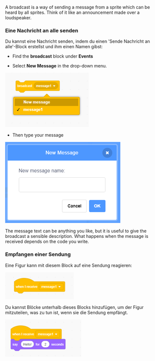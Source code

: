 A broadcast is a way of sending a message from a sprite which can be heard by all sprites. Think of it like an announcement made over a loudspeaker.

### Eine Nachricht an alle senden

Du kannst eine Nachricht senden, indem du einen 'Sende Nachricht an alle'-Block erstellst und ihm einen Namen gibst:

+ Find the **broadcast** block under **Events**

+ Select **New Message** in the drop-down menu.

![broadcast block dropdown](images/broadcast-block.png)

+ Then type your message

![Create a broadcast](images/new-broadcast.png)

The message text can be anything you like, but it is useful to give the broadcast a sensible description. What happens when the message is received depends on the code you write.

### Empfangen einer Sendung

Eine Figur kann mit diesem Block auf eine Sendung reagieren:

![Empfangen einer Sendung](images/receive-a-broadcast.png)

Du kannst Blöcke unterhalb dieses Blocks hinzufügen, um der Figur mitzuteilen, was zu tun ist, wenn sie die Sendung empfängt.

![Receive example](images/receive-example.png)
